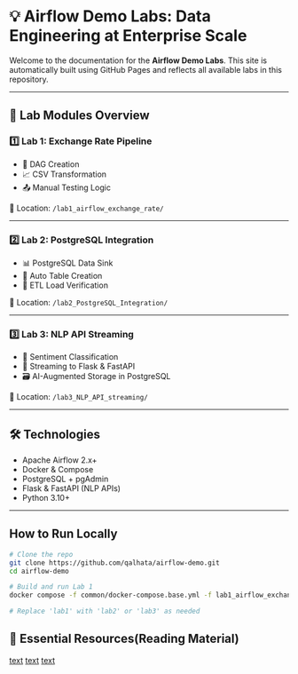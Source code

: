 # 💡 Airflow Demo Labs: Data Engineering at Enterprise Scale

Welcome to the documentation for the **Airflow Demo Labs**. 
This site is automatically built using GitHub Pages and reflects all available labs in this repository.

---

## 🧪 Lab Modules Overview

### 1️⃣ Lab 1: Exchange Rate Pipeline
- 🔄 DAG Creation
- 📈 CSV Transformation
- 📤 Manual Testing Logic

📁 Location: `/lab1_airflow_exchange_rate/`

---

### 2️⃣ Lab 2: PostgreSQL Integration
- 📊 PostgreSQL Data Sink
- 🧮 Auto Table Creation
- 🧪 ETL Load Verification

📁 Location: `/lab2_PostgreSQL_Integration/`

---

### 3️⃣ Lab 3: NLP API Streaming
- 🤖 Sentiment Classification
- 📡 Streaming to Flask & FastAPI
- 🗃️ AI-Augmented Storage in PostgreSQL

📁 Location: `/lab3_NLP_API_streaming/`

---

## 🛠️ Technologies
- Apache Airflow 2.x+
- Docker & Compose
- PostgreSQL + pgAdmin
- Flask & FastAPI (NLP APIs)
- Python 3.10+

---

## How to Run Locally

```bash
# Clone the repo
git clone https://github.com/qalhata/airflow-demo.git
cd airflow-demo

# Build and run Lab 1
docker compose -f common/docker-compose.base.yml -f lab1_airflow_exchange_rate/docker-compose.lab1.yml up --build

# Replace 'lab1' with 'lab2' or 'lab3' as needed
```

## 🚀 Essential Resources(Reading Material)
[text](https://airflow.apache.org/docs/)
[text](https://docs.docker.com/compose/)
[text](https://fastapi.tiangolo.com/)